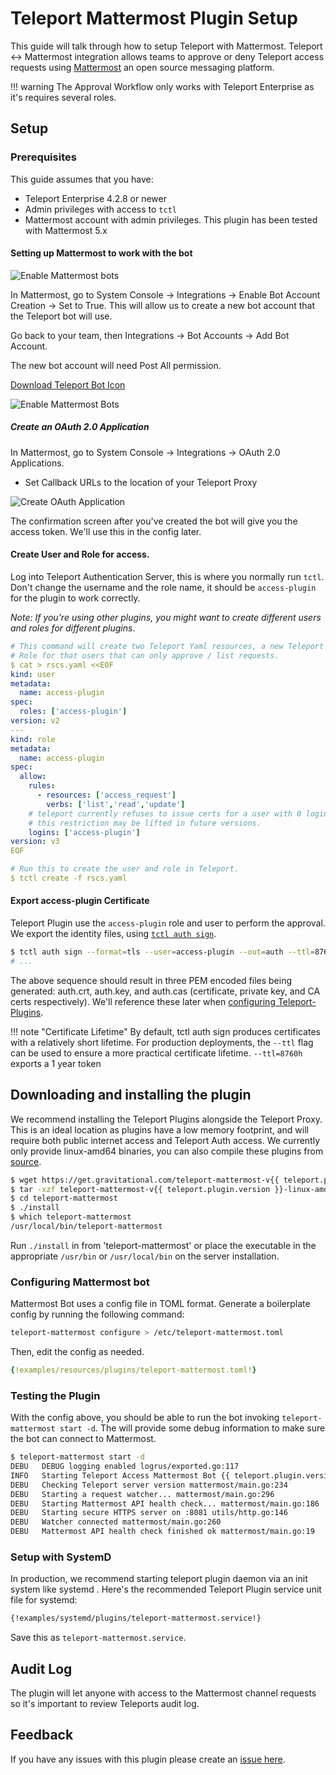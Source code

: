 # Teleport Mattermost Plugin Setup

This guide will talk through how to setup Teleport with Mattermost.  Teleport ↔ Mattermost integration  allows teams to approve or deny Teleport access requests using [Mattermost](https://mattermost.com/) an open source messaging platform. 

!!! warning
    The Approval Workflow only works with Teleport Enterprise as it's requires several roles.

## Setup
### Prerequisites

This guide assumes that you have: 

* Teleport Enterprise 4.2.8 or newer
* Admin privileges with access to `tctl`
* Mattermost account with admin privileges. This plugin has been tested with Mattermost 5.x 

#### Setting up Mattermost to work with the bot

![Enable Mattermost bots](/img/enterprise/plugins/mattermost/mattermost_admin_console_integrations_bot_accounts.png)

In Mattermost, go to System Console → Integrations → Enable Bot Account Creation → Set to True.
This will allow us to create a new bot account that the Teleport bot will use.

Go back to your team, then Integrations → Bot Accounts → Add Bot Account.

The new bot account will need Post All permission. 

<a href="/img/enterprise/plugins/teleport_bot@2x.png" download>Download Teleport Bot Icon</a>


![Enable Mattermost Bots](/img/enterprise/plugins/mattermost/mattermost_bot.png)

##### Create an OAuth 2.0 Application

In Mattermost, go to System Console → Integrations → OAuth 2.0 Applications. 
- Set Callback URLs to the location of your Teleport Proxy

![Create OAuth Application](/img/enterprise/plugins/mattermost/mattermost_OAuth_token.png)

The confirmation screen after you've created the bot will give you the access token.
We'll use this in the config later.

#### Create User and Role for access. 
Log into Teleport Authentication Server, this is where you normally run `tctl`. Don't change the username and the role name, it should be `access-plugin` for the plugin to work correctly.

_Note: If you're using other plugins, you might want to create different users and roles for different plugins_.

```yaml
# This command will create two Teleport Yaml resources, a new Teleport user and a 
# Role for that users that can only approve / list requests. 
$ cat > rscs.yaml <<EOF
kind: user
metadata:
  name: access-plugin
spec:
  roles: ['access-plugin']
version: v2
---
kind: role
metadata:
  name: access-plugin
spec:
  allow:
    rules:
      - resources: ['access_request']
        verbs: ['list','read','update']
    # teleport currently refuses to issue certs for a user with 0 logins,
    # this restriction may be lifted in future versions.
    logins: ['access-plugin']
version: v3
EOF

# Run this to create the user and role in Teleport. 
$ tctl create -f rscs.yaml
```

#### Export access-plugin Certificate
Teleport Plugin use the `access-plugin` role and user to perform the approval. We export the identity files, using [`tctl auth sign`](https://gravitational.com/teleport/docs/cli-docs/#tctl-auth-sign).

```bash
$ tctl auth sign --format=tls --user=access-plugin --out=auth --ttl=8760h
# ...
```

The above sequence should result in three PEM encoded files being generated: auth.crt, auth.key, and auth.cas (certificate, private key, and CA certs respectively).  We'll reference these later when [configuring Teleport-Plugins](#configuration-file).

!!! note "Certificate Lifetime"
     By default, tctl auth sign produces certificates with a relatively short lifetime. For production deployments, the `--ttl` flag can be used to ensure a more practical certificate lifetime. `--ttl=8760h` exports a 1 year token

## Downloading and installing the plugin

We recommend installing the Teleport Plugins alongside the Teleport Proxy. This is an ideal 
location as plugins have a low memory footprint, and will require both public internet access 
and Teleport Auth access.  We currently only provide linux-amd64 binaries, you can also
compile these plugins from [source](https://github.com/gravitational/teleport-plugins/tree/master/access/mattermost). 

```bash
$ wget https://get.gravitational.com/teleport-mattermost-v{{ teleport.plugin.version }}-linux-amd64-bin.tar.gz
$ tar -xzf teleport-mattermost-v{{ teleport.plugin.version }}-linux-amd64-bin.tar.gz
$ cd teleport-mattermost
$ ./install
$ which teleport-mattermost
/usr/local/bin/teleport-mattermost
```

Run `./install` in from 'teleport-mattermost' or place the executable in the appropriate `/usr/bin` or `/usr/local/bin` on the server installation.

### Configuring Mattermost bot

Mattermost Bot uses a config file in TOML format. Generate a boilerplate config by 
running the following command: 

```bash
teleport-mattermost configure > /etc/teleport-mattermost.toml
```

Then, edit the config as needed.

```yaml
{!examples/resources/plugins/teleport-mattermost.toml!}
```

### Testing the Plugin

With the config above, you should be able to run the bot invoking 
`teleport-mattermost start -d`. The will provide some debug information to make sure
the bot can connect to Mattermost. 

```bash
$ teleport-mattermost start -d
DEBU   DEBUG logging enabled logrus/exported.go:117
INFO   Starting Teleport Access Mattermost Bot {{ teleport.plugin.version }}-dev.1: mattermost/main.go:140
DEBU   Checking Teleport server version mattermost/main.go:234
DEBU   Starting a request watcher... mattermost/main.go:296
DEBU   Starting Mattermost API health check... mattermost/main.go:186
DEBU   Starting secure HTTPS server on :8081 utils/http.go:146
DEBU   Watcher connected mattermost/main.go:260
DEBU   Mattermost API health check finished ok mattermost/main.go:19
```

### Setup with SystemD
In production, we recommend starting teleport plugin daemon via an init system like systemd . Here's the recommended Teleport Plugin service unit file for systemd: 

```bash
{!examples/systemd/plugins/teleport-mattermost.service!}
```
Save this as `teleport-mattermost.service`. 

## Audit Log
The plugin will let anyone with access to the Mattermost channel requests so it's 
important to review Teleports audit log. 

## Feedback
If you have any issues with this plugin please create an [issue here](https://github.com/gravitational/teleport-plugins/issues/new).